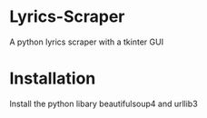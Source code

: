 # Lyrics-Scraper
A python lyrics scraper with a tkinter GUI
 # Installation
Install the python libary beautifulsoup4 and urllib3